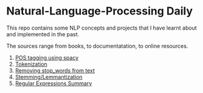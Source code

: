 # Natural-Language-Processing Daily

This repo contains some NLP concepts and projects that I have learnt about and implemented in the past.

The sources range from books, to documentatation, to online resources.

1. [POS tagging using spacy](https://github.com/KevinLolochum/Natural-Language-Processing/blob/main/POS_tagging_using_spacy.ipynb)
2. [Tokenization](https://github.com/KevinLolochum/Natural-Language-Processing-Daily/blob/main/Sentence_tokenization_in_spacy_and_NLTK.ipynb)
3. [Removing stop_words from text](https://github.com/KevinLolochum/Natural-Language-Processing-Daily/blob/main/Removing_stop_words.ipynb)
4. [Stemming/Lemmantization](https://github.com/KevinLolochum/Natural-Language-Processing-Daily/blob/main/Lemmatisation_of_text.ipynb)
5. [Regular Expressions Summary](https://github.com/KevinLolochum/Natural-Language-Processing-Daily/blob/main/Regex.ipynb)
